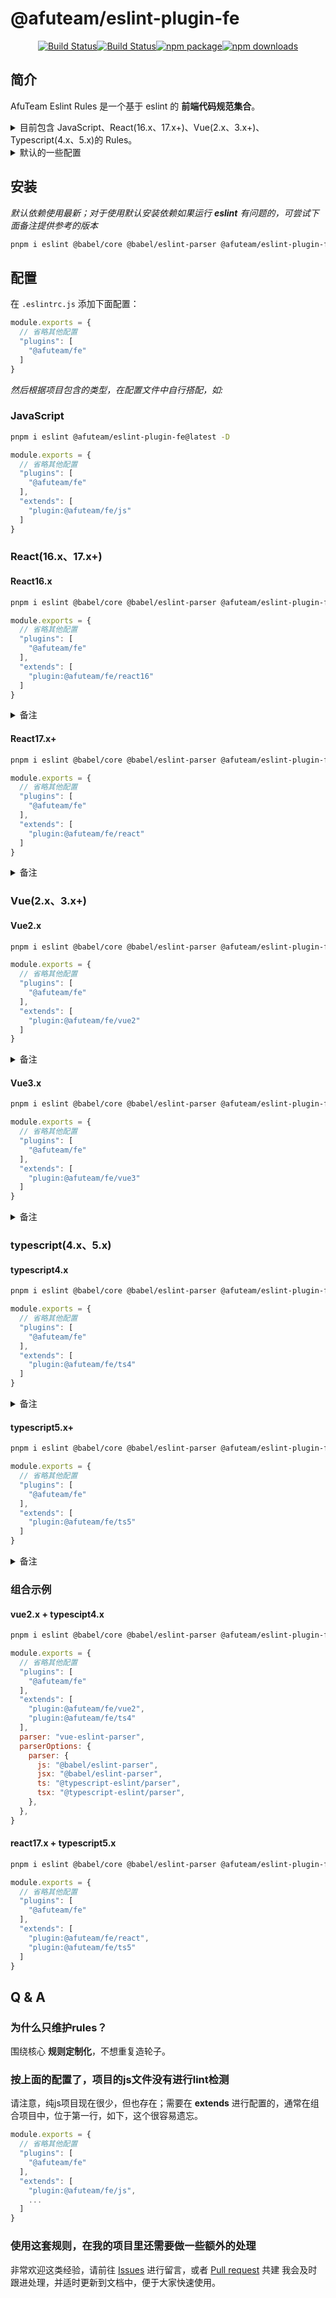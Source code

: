 # @afuteam/eslint-plugin-fe

<div align="center">

[![Build Status](https://github.com/eyea/afu-eslint-rule/workflows/ci/badge.svg)](https://github.com/eyea/afu-eslint-rule/actions/workflows/ci.yml)[![Build Status](https://github.com/eyea/afu-eslint-rule/workflows/rulesCoverage/badge.svg)](https://github.com/eyea/afu-eslint-rule/actions/workflows/rulesCoverage.yml)[![npm package](https://img.shields.io/npm/v/@afuteam/eslint-plugin-fe.svg)](https://www.npmjs.com/package/@afuteam/eslint-plugin-fe)[![npm downloads](https://img.shields.io/npm/dm/@afuteam/eslint-plugin-fe.svg)](https://www.npmjs.com/package/@afuteam/eslint-plugin-fe)

</div>


## 简介

AfuTeam Eslint Rules 是一个基于 eslint 的 __前端代码规范集合__。


<details>
  <summary>目前包含 JavaScript、React(16.x、17.x+)、Vue(2.x、3.x+)、Typescript(4.x、5.x)的 Rules。</summary>
  <ul>
    <li>JavaScript 的 extends 为 __eslint:recommended__</li>
    <li>react(16.x、17.x+) 的 extends 为 __plugin:react/recommended__、__plugin:jsx-a11y/recommended__</li>
    <li>vue2 的 extends 为 __plugin:vue/essential__</li>
    <li>vue3 的 extends 为 __plugin:vue/vue3-essential__</li>
    <li>Typescript(4.x、5.x) 的 extends 为 __plugin:@typescript-eslint/eslint-recommended__</li>
  </ul>
</details>

<details>
  <summary>默认的一些配置</summary>

  ```js
    module.exports = {
      // 以当前目录为根目录，不再向上查找 .eslintrc.js
      root: true,
      parser: '@babel/eslint-parser',
      parserOptions: {
        ecmaVersion: 2021,
        sourceType: 'module',
        ecmaFeatures: {
          // 不允许 return 语句出现在 global 环境下
          globalReturn: false,
          // 开启全局 script 模式
          impliedStrict: true,
          jsx: true,
        },
        // 即使没有 babelrc 配置文件，也使用 @babel/eslint-parser 来解析
        requireConfigFile: false,
        // 仅允许 import export 语句出现在模块的顶层
        allowImportExportEverywhere: false,
      },
      env: {
      browser: true,
      commonjs: true,
      es6: true,
      node: true,
      es2021: true,
      },
      globals: {
        AHAPP: 'readonly',
        AHJavascriptBridge: 'readonly',
        trackPageView: 'readonly',
        trackCustomEvent: 'readonly',
        Atomics: 'readonly',
        SharedArrayBuffer: 'readonly',
      },
      ignorePatterns: ['*.min.*'],
    }
  ```

</details>


## 安装

<em> 默认依赖使用最新；对于使用默认安装依赖如果运行 __eslint__ 有问题的，可尝试下面备注提供参考的版本</em>

```bash
pnpm i eslint @babel/core @babel/eslint-parser @afuteam/eslint-plugin-fe@latest -D
```

## 配置

在 `.eslintrc.js` 添加下面配置：

```js
module.exports = {
  // 省略其他配置
  "plugins": [
    "@afuteam/fe"
  ]
}
```


<em>然后根据项目包含的类型，在配置文件中自行搭配，如:</em>

### JavaScript

```bash
pnpm i eslint @afuteam/eslint-plugin-fe@latest -D
```

```js
module.exports = {
  // 省略其他配置
  "plugins": [
    "@afuteam/fe"
  ],
  "extends": [
    "plugin:@afuteam/fe/js"
  ]
}
```

###  React(16.x、17.x+)

#### React16.x

```bash
pnpm i eslint @babel/core @babel/eslint-parser @afuteam/eslint-plugin-fe@latest eslint-plugin-react -D
```

```js
module.exports = {
  // 省略其他配置
  "plugins": [
    "@afuteam/fe"
  ],
  "extends": [
    "plugin:@afuteam/fe/react16"
  ]
}
```

<details>
  <summary>备注</summary>
  <ul>
    <li><em>babel-eslint最新10.1.0 已废弃，建议使用 @babel/eslint-parser</em></li>
    <li>eslint ^7.11.0</li>
    <li>eslint-plugin-react ^7.21.4</li>
  </ul>
</details>


#### React17.x+

```bash
pnpm i eslint @babel/core @babel/eslint-parser @afuteam/eslint-plugin-fe@latest eslint-plugin-react @babel/preset-react -D
```

```js
module.exports = {
  // 省略其他配置
  "plugins": [
    "@afuteam/fe"
  ],
  "extends": [
    "plugin:@afuteam/fe/react"
  ]
}
```
<details>
  <summary>备注</summary>
  <ul>
    <li>eslint ^8.45.0</li>
    <li>@babel/core ^7.22.9</li>
    <li>@babel/eslint-parser ^7.22.9</li>
    <li>@babel/preset-react ^7.22.5</li>
    <li>eslint-plugin-react ^7.33.0</li>
  </ul>
</details>


###  Vue(2.x、3.x+)

#### Vue2.x

```bash
pnpm i eslint @babel/core @babel/eslint-parser @afuteam/eslint-plugin-fe@latest vue-eslint-parser eslint-plugin-vue -D
```

```js
module.exports = {
  // 省略其他配置
  "plugins": [
    "@afuteam/fe"
  ],
  "extends": [
    "plugin:@afuteam/fe/vue2"
  ]
}
```
<details>
  <summary>备注</summary>
  <ul>
    <li>babel-eslint最新10.1.0 已废弃，建议使用 @babel/eslint-parser</li>
    <li>eslint ^7.11.0</li>
    <li>vue-eslint-parser ^7.1.1</li>
    <li>eslint-plugin-vue ^6.2.2</li>
  </ul>
</details>


#### Vue3.x

```bash
pnpm i eslint @babel/core @babel/eslint-parser @afuteam/eslint-plugin-fe@latest vue-eslint-parser eslint-plugin-vue -D
```

```js
module.exports = {
  // 省略其他配置
  "plugins": [
    "@afuteam/fe"
  ],
  "extends": [
    "plugin:@afuteam/fe/vue3"
  ]
}
```
<details>
  <summary>备注</summary>
  <ul>
    <li>eslint ^8.45.0</li>
    <li>@babel/core ^7.22.9</li>
    <li>@babel/eslint-parser ^7.22.9</li>
    <li>vue-eslint-parser ^9.3.1</li>
    <li>eslint-plugin-vue ^9.15.1</li>
  </ul>
</details>


### typescript(4.x、5.x)

#### typescript4.x

```bash
pnpm i eslint @babel/core @babel/eslint-parser @afuteam/eslint-plugin-fe@latest @typescript-eslint/parser@4.x @typescript-eslint/eslint-plugin@4.x -D
```

```js
module.exports = {
  // 省略其他配置
  "plugins": [
    "@afuteam/fe"
  ],
  "extends": [
    "plugin:@afuteam/fe/ts4"
  ]
}
```
<details>
  <summary>备注</summary>
  <ul>
    <li>babel-eslint最新10.1.0 已废弃，建议使用 @babel/eslint-parser</li>
    <li>eslint ^7.11.0</li>
    <li> @typescript-eslint/parser ^4.4.1</li>
    <li>@typescript-eslint/eslint-plugin ^4.4.1</li>
  </ul>
</details>


#### typescript5.x+

```bash
pnpm i eslint @babel/core @babel/eslint-parser @afuteam/eslint-plugin-fe@latest @typescript-eslint/parser @typescript-eslint/eslint-plugin -D
```

```js
module.exports = {
  // 省略其他配置
  "plugins": [
    "@afuteam/fe"
  ],
  "extends": [
    "plugin:@afuteam/fe/ts5"
  ]
}
```
<details>
  <summary>备注</summary>
  <ul>
    <li>eslint ^8.45.0</li>
    <li>@babel/core ^7.22.9</li>
    <li>@babel/eslint-parser ^7.22.9</li>
    <li>@typescript-eslint/parser ^6.2.0</li>
    <li>@typescript-eslint/eslint-plugin ^6.2.0</li>
  </ul>
</details>


### 组合示例

#### vue2.x + typescipt4.x

```bash
pnpm i eslint @babel/core @babel/eslint-parser @afuteam/eslint-plugin-fe@latest vue-eslint-parser eslint-plugin-vue  @typescript-eslint/parser@4.x @typescript-eslint/eslint-plugin@4.x -D
```

```js
module.exports = {
  // 省略其他配置
  "plugins": [
    "@afuteam/fe"
  ],
  "extends": [
    "plugin:@afuteam/fe/vue2",
    "plugin:@afuteam/fe/ts4"
  ],
  parser: "vue-eslint-parser",
  parserOptions: {
    parser: {
      js: "@babel/eslint-parser",
      jsx: "@babel/eslint-parser",
      ts: "@typescript-eslint/parser",
      tsx: "@typescript-eslint/parser",
    },
  },
}

```

#### react17.x + typescript5.x

```bash
pnpm i eslint @babel/core @babel/eslint-parser @afuteam/eslint-plugin-fe@latest eslint-plugin-react @babel/preset-react  @typescript-eslint/parser @typescript-eslint/eslint-plugin -D
```

```js
module.exports = {
  // 省略其他配置
  "plugins": [
    "@afuteam/fe"
  ],
  "extends": [
    "plugin:@afuteam/fe/react",
    "plugin:@afuteam/fe/ts5"
  ]
}
```


## Q & A

### 为什么只维护rules？
围绕核心 __规则定制化__，不想重复造轮子。

### 按上面的配置了，项目的js文件没有进行lint检测
请注意，纯js项目现在很少，但也存在；需要在 __extends__ 进行配置的，通常在组合项目中，位于第一行，如下，这个很容易遗忘。

```js
module.exports = {
  // 省略其他配置
  "plugins": [
    "@afuteam/fe"
  ],
  "extends": [
    "plugin:@afuteam/fe/js",
    ...
  ]
}
```

### 使用这套规则，在我的项目里还需要做一些额外的处理

非常欢迎这类经验，请前往 [Issues](https://github.com/eyea/afu-eslint-rule/issues) 进行留言，或者 [Pull request](https://github.com/eyea/afu-eslint-rule/pulls) 共建
我会及时跟进处理，并适时更新到文档中，便于大家快速使用。
